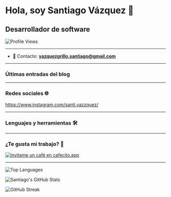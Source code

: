 # Hola, soy Santiago Vázquez 🌟
## Desarrollador de software

![Profile Views](https://komarev.com/ghpvc/?username=vazzquex&style=flat&color=blue)

---
- 💌 Contacto: **vazquezgrillo.santiago@gmail.com**
---

### Últimas entradas del blog
<!-- BLOG-POST-LIST:START -->
<!-- BLOG-POST-LIST:END -->

---

### Redes sociales 🌐
https://www.instagram.com/santi.vazzquez/
<!-- Agrega aquí tus enlaces a redes sociales -->

---

### Lenguajes y herramientas 🛠
<!-- Agrega íconos de los lenguajes y herramientas que conoces -->

---

### ¿Te gusta mi trabajo? 🙌
<a href='https://cafecito.app/vazzquex' rel='noopener' target='_blank'><img srcset='https://cdn.cafecito.app/imgs/buttons/button_4.png 1x, https://cdn.cafecito.app/imgs/buttons/button_4_2x.png 2x, https://cdn.cafecito.app/imgs/buttons/button_4_3.75x.png 3.75x' src='https://cdn.cafecito.app/imgs/buttons/button_4.png' alt='Invitame un café en cafecito.app' /></a>

---

![Top Languages](https://github-readme-stats.vercel.app/api/top-langs/?username=vazzquex&langs_count=10&theme=tokyonight)

![Santiago's GitHub Stats](https://github-readme-stats.vercel.app/api?username=vazzquex&show_icons=true&theme=tokyonight)

![GitHub Streak](https://github-readme-streak-stats.herokuapp.com/?user=vazzquex&theme=tokyonight)


